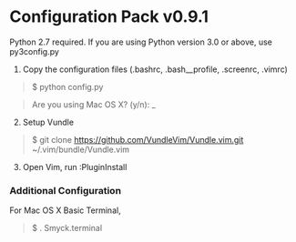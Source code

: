 # Configuration Pack v0.9.1

Python 2.7 required. If you are using Python version 3.0 or above, use py3config.py

1. Copy the configuration files
(.bashrc, .bash__profile, .screenrc, .vimrc)

> $ python config.py

> Are you using Mac OS X? (y/n): _

2. Setup Vundle

> $ git clone https://github.com/VundleVim/Vundle.vim.git ~/.vim/bundle/Vundle.vim

3. Open Vim, run :PluginInstall

### Additional Configuration

For Mac OS X Basic Terminal,

> $ . Smyck.terminal
